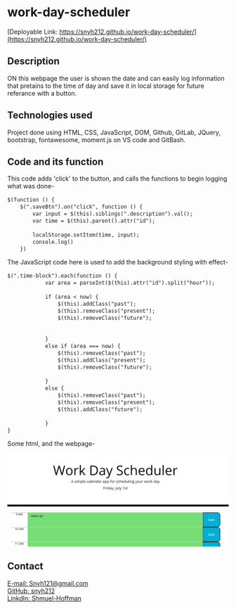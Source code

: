 # work-day-scheduler

[Deployable Link: https://snyh212.github.io/work-day-scheduler/](https://snyh212.github.io/work-day-scheduler/)

## Description

ON this webpage the user is shown the date and can easily log information that pretains to the time of day and save it in local storage for future referance with a button.


## Technologies used

Project done using HTML, CSS, JavaScript, DOM, Github, GitLab, JQuery, bootstrap, fontawesome, moment.js on VS code and GitBash.


## Code and its function
This code adds 'click' to the button, and calls the functions to begin logging what was done-
```
$(function () {
    $(".saveBtn").on("click", function () {
        var input = $(this).siblings(".description").val();
        var time = $(this).parent().attr("id");

        localStorage.setItem(time, input);
        console.log()
    })
```
The JavaScript code here is used to add the background styling with effect-
```
$(".time-block").each(function () {
            var area = parseInt($(this).attr("id").split("hour"));

            if (area < now) {
                $(this).addClass("past");
                $(this).removeClass("present");
                $(this).removeClass("future");
                
                
            }
            else if (area === now) {
                $(this).removeClass("past");
                $(this).addClass("present");
                $(this).removeClass("future");
                
            }
            else {
                $(this).removeClass("past");
                $(this).removeClass("present");
                $(this).addClass("future");

            }
}
```
Some html, and the webpage-

<img src="assets\Screenshot 2022-07-01 194443.png">


## Contact

[E-mail: Snyh121@gmail.com](mailto:snyh121@gmail.com")  
[GitHub: snyh212](https://r.search.yahoo.com/_ylt=AwrJ6yegl7JipfcAzB5XNyoA;_ylu=Y29sbwNiZjEEcG9zAzEEdnRpZAMEc2VjA3Ny/RV=2/RE=1655900193/RO=10/RU=https%3a%2f%2fgithub.com%2fsnyh212/RK=2/RS=jAFa0VbZnIusPrwj.ZmIx9gZ3AA-)  
[LinkdIn: Shmuel-Hoffman](https://www.linkedin.com/in/shmuel-hoffman-254b0223b?lipi=urn%3Ali%3Apage%3Ad_flagship3_profile_view_base_contact_details%3BS2rg0PtBTLeG2szT2ZbGmg%3D%3D)